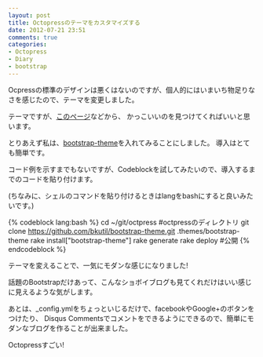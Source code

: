 ```yaml
---
layout: post
title: Octopressのテーマをカスタマイズする
date: 2012-07-21 23:51
comments: true
categories: 
- Octopress
- Diary
- bootstrap
---
```

Ocpressの標準のデザインは悪くはないのですが、個人的にはいまいち物足りなさを感じたので、テーマを変更しました。

テーマですが、[このページ](https://github.com/imathis/octopress/wiki/List-Of-Octopress-Themes)などから、
かっこいいのを見つけてくればいいと思います。

とりあえず私は、[bootstrap-theme](https://github.com/bkutil/bootstrap-theme)を入れてみることにしました。
導入はとても簡単です。

コード例を示すまでもないですが、Codeblockを試してみたいので、導入するまでのコードを貼り付けます。

(ちなみに、シェルのコマンドを貼り付けるときはlangをbashにすると良いみたいです。)

{% codeblock lang:bash %}
cd ~/git/octpress #octpressのディレクトリ
git clone https://github.com/bkutil/bootstrap-theme.git .themes/bootstrap-theme
rake install["bootstrap-theme"]
rake generate
rake deploy #公開
{% endcodeblock %}

テーマを変えることで、一気にモダンな感じになりました!

話題のBootstrapだけあって、こんなショボイブログも見てくれだけはいい感じに見えるような気がします。

あとは、\_config.ymlをちょっといじるだけで、facebookやGoogle+のボタンをつけたり、
Disqus Commentsでコメントをできるようにできるので、簡単にモダンなブログを作ることが出来ました。

Octopressすごい!
